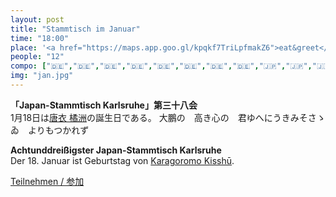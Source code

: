 ```yaml
---
layout: post
title: "Stammtisch im Januar"
time: "18:00"
place: '<a href="https://maps.app.goo.gl/kpqkf7TriLpfmakZ6">eat&greet</a>'
people: "12"
compo: ["🇩🇪","🇩🇪","🇩🇪","🇩🇪","🇩🇪","🇩🇪","🇩🇪","🇩🇪","🇯🇵","🇯🇵","🇯🇵","🇯🇵"]
img: "jan.jpg"
---
```



**「Japan-Stammtisch Karlsruhe」第三十八会**  
1月18日は[唐衣 橘洲](https://ja.wikipedia.org/wiki/%E5%94%90%E8%A1%A3%E6%A9%98%E6%B4%B2)の誕生日である。
大鵬の　高き心の　君ゆへにうきみそさゝゐ　よりもつかれず

**Achtunddreißigster Japan-Stammtisch Karlsruhe**  
Der 18. Januar ist Geburtstag von [Karagoromo Kisshū](https://de.wikipedia.org/wiki/Karagoromo_Kissh%C5%AB). 

[Teilnehmen / 参加](https://nuudel.digitalcourage.de/2OjdPWLk9aFtJqjL)
